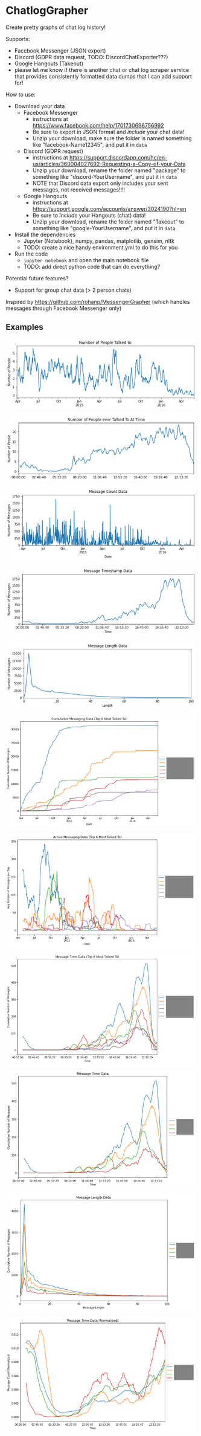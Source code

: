 # ChatlogGrapher

Create pretty graphs of chat log history!

Supports:
- Facebook Messenger (JSON export)
- Discord (GDPR data request, TODO: DiscordChatExporter???)
- Google Hangouts (Takeout)
- please let me know if there is another chat or chat log scraper service that provides consistently formatted data dumps that I can add support for!

How to use:
- Download your data
  - Facebook Messenger
    - instructions at https://www.facebook.com/help/1701730696756992
    - Be sure to export in JSON format and *include* your chat data!
    - Unzip your download, make sure the folder is named something like "facebook-Name12345", and put it in `data`
  - Discord (GDPR request)
    - instructions at https://support.discordapp.com/hc/en-us/articles/360004027692-Requesting-a-Copy-of-your-Data
    - Unzip your download, rename the folder named "package" to something like "discord-YourUsername", and put it in `data`
    - NOTE that Discord data export only includes your sent messages, not received messages!!!!
  - Google Hangouts
    - instructions at https://support.google.com/accounts/answer/3024190?hl=en
    - Be sure to *include* your Hangouts (chat) data!
    - Unzip your download, rename the folder named "Takeout" to something like "google-YourUsername", and put it in `data`
- Install the dependencies
  - Jupyter (Notebook), numpy, pandas, matplotlib, gensim, nltk
  - TODO: create a nice handy environment.yml to do this for you
- Run the code
  - `jupyter notebook` and open the main notebook file
  - TODO: add direct python code that can do everything?

Potential future features?
- Support for group chat data (> 2 person chats)

Inspired by https://github.com/rohanp/MessengerGrapher (which handles messages through Facebook Messenger only)

## Examples

![Graph of how many people I talk to each day](https://raw.githubusercontent.com/cephcyn/ChatlogGrapher/master/outputs/people_count_dates.png "Graph of how many people I talk to each day over time")


![Graph of how many people I've talked to at some times of day](https://raw.githubusercontent.com/cephcyn/ChatlogGrapher/master/outputs/people_count_times.png "Graph of how many people I've talked to at some times of day")


![Graph of how many messages I send each day](https://raw.githubusercontent.com/cephcyn/ChatlogGrapher/master/outputs/messages_count_dates.png "Graph of how many messages I send each day")


![Graph of how many messages I've sent at some times of day](https://raw.githubusercontent.com/cephcyn/ChatlogGrapher/master/outputs/messages_count_times.png "Graph of how many messages I've sent at some times of day")


![Graph of the distribution of all message lengths recorded](https://raw.githubusercontent.com/cephcyn/ChatlogGrapher/master/outputs/messages_length.png "Graph of the distribution of all message lengths recorded")


![Graph of how many total messages I've exchanged with the top 6 people I contact over time](https://raw.githubusercontent.com/cephcyn/ChatlogGrapher/master/outputs/messages_count_cumulative_top6.png "Graph of how many total messages I've exchanged with the top 6 people I contact over time")


![Graph of how actively I've exchanged messages with the top 6 people I contact](https://raw.githubusercontent.com/cephcyn/ChatlogGrapher/master/outputs/messages_count_active_top6.png "Graph of how actively I've exchanged messages with the top 6 people I contact")


![Graph of what times of day I've exchanged messages with the top 6 people I contact](https://raw.githubusercontent.com/cephcyn/ChatlogGrapher/master/outputs/messages_count_times_top6.png "Graph of what times of day I've exchanged messages with the top 6 people I contact")


![Graph of what times of day I've exchanged messages with specific people](https://raw.githubusercontent.com/cephcyn/ChatlogGrapher/master/outputs/messages_count_times_selected.png "Graph of what times of day I've exchanged messages with specific people")


![Graph of the message length distributions for messages I've exchanged with specific people](https://raw.githubusercontent.com/cephcyn/ChatlogGrapher/master/outputs/messages_length_selected.png "Graph of the message length distribution for messages I've exchanged with specific people")


![Graph of what times of day I've exchanged messages with specific people (Normalized for how many messages I've sent them in total over the time period)](https://raw.githubusercontent.com/cephcyn/ChatlogGrapher/master/outputs/messages_normcount_times_selected.png "Graph of what times of day I've exchanged messages with specific people (Normalized for how many messages I've sent them in total over the time period)")
